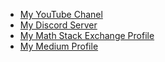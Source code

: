 
- [My YouTube Chanel](https://www.youtube.com/@matematicaHobby)
- [My Discord Server](https://discord.com/invite/BAxM7Qx8Vm)
- [My Math Stack Exchange Profile](https://math.stackexchange.com/users/1276383/matem%c3%a1tica-como-hobby)
- [My Medium Profile](https://mathobby.medium.com/)

